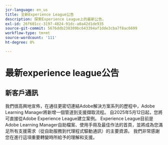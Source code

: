 ```yaml
---
jcr-language: en_us
title: 全新Experience League公告
description: 探索Experience League上的最新公告。
exl-id: 26f601cc-3197-4824-91dc-a0a42d1de935
source-git-commit: 5676ddb238309bc643394af1dde3cba7f8ac6699
workflow-type: tm+mt
source-wordcount: '111'
ht-degree: 0%

---
```


# 最新experience league公告

## 新客戶通訊

我們很高興地宣佈，在通往更密切連結Adobe解決方案系列的歷程中，Adobe Learning Manager將新增一個管道到支援擷取流程。 自2025年5月12日起，您將可直接從Adobe Experience League建立案例。 Experience League目前是Adobe Learning Manager自助檔案、使用手冊及最佳作法的首頁，並將成為您滿足所有支援需求（從自助服務到代理程式驅動通訊）的主要資源。 我們非常感謝您在進行這項重要轉變時所給予的理解和支援。
